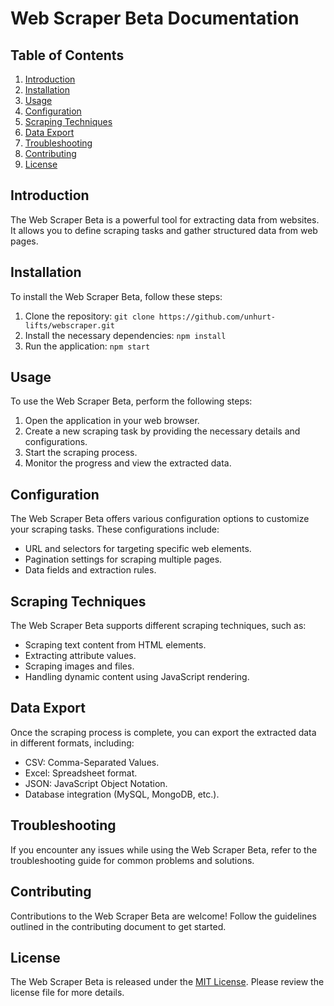 # Web Scraper Beta Documentation

## Table of Contents
1. [Introduction](#introduction)
2. [Installation](#installation)
3. [Usage](#usage)
4. [Configuration](#configuration)
5. [Scraping Techniques](#scraping-techniques)
6. [Data Export](#data-export)
7. [Troubleshooting](#troubleshooting)
8. [Contributing](#contributing)
9. [License](#license)

## Introduction
The Web Scraper Beta is a powerful tool for extracting data from websites. It allows you to define scraping tasks and gather structured data from web pages.

## Installation
To install the Web Scraper Beta, follow these steps:
1. Clone the repository: `git clone https://github.com/unhurt-lifts/webscraper.git`
2. Install the necessary dependencies: `npm install`
3. Run the application: `npm start`

## Usage
To use the Web Scraper Beta, perform the following steps:
1. Open the application in your web browser.
2. Create a new scraping task by providing the necessary details and configurations.
3. Start the scraping process.
4. Monitor the progress and view the extracted data.

## Configuration
The Web Scraper Beta offers various configuration options to customize your scraping tasks. These configurations include:
- URL and selectors for targeting specific web elements.
- Pagination settings for scraping multiple pages.
- Data fields and extraction rules.

## Scraping Techniques
The Web Scraper Beta supports different scraping techniques, such as:
- Scraping text content from HTML elements.
- Extracting attribute values.
- Scraping images and files.
- Handling dynamic content using JavaScript rendering.

## Data Export
Once the scraping process is complete, you can export the extracted data in different formats, including:
- CSV: Comma-Separated Values.
- Excel: Spreadsheet format.
- JSON: JavaScript Object Notation.
- Database integration (MySQL, MongoDB, etc.).

## Troubleshooting
If you encounter any issues while using the Web Scraper Beta, refer to the troubleshooting guide for common problems and solutions.

## Contributing
Contributions to the Web Scraper Beta are welcome! Follow the guidelines outlined in the contributing document to get started.

## License
The Web Scraper Beta is released under the [MIT License](https://opensource.org/licenses/MIT). Please review the license file for more details.
